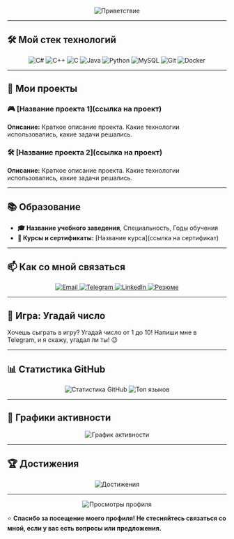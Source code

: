 <p align="center">
  <img src="https://readme-typing-svg.demolab.com?font=Fira+Code&pause=1000&color=00FF00&width=435&lines=Привет!+Меня+зовут+[Ваше+Имя];Я+разработчик+со+знанием+C%23%2C+C%2B%2B%2C+Java%2C+Python;Добро+пожаловать+в+мой+GitHub+профиль!" alt="Приветствие" />
</p>

---

## 🛠️ **Мой стек технологий**

<div align="center">
  <img src="https://img.shields.io/badge/C%23-239120?style=for-the-badge&logo=c-sharp&logoColor=white" alt="C#" />
  <img src="https://img.shields.io/badge/C%2B%2B-00599C?style=for-the-badge&logo=c%2B%2B&logoColor=white" alt="C++" />
  <img src="https://img.shields.io/badge/C-00599C?style=for-the-badge&logo=c&logoColor=white" alt="C" />
  <img src="https://img.shields.io/badge/Java-ED8B00?style=for-the-badge&logo=openjdk&logoColor=white" alt="Java" />
  <img src="https://img.shields.io/badge/Python-3776AB?style=for-the-badge&logo=python&logoColor=white" alt="Python" />
  <img src="https://img.shields.io/badge/MySQL-4479A1?style=for-the-badge&logo=mysql&logoColor=white" alt="MySQL" />
  <img src="https://img.shields.io/badge/Git-F05032?style=for-the-badge&logo=git&logoColor=white" alt="Git" />
  <img src="https://img.shields.io/badge/Docker-2496ED?style=for-the-badge&logo=docker&logoColor=white" alt="Docker" />
</div>

---

## 🚀 **Мои проекты**

### 🎮 [Название проекта 1](ссылка на проект)
**Описание:** Краткое описание проекта. Какие технологии использовались, какие задачи решались.

### 🛠️ [Название проекта 2](ссылка на проект)
**Описание:** Краткое описание проекта. Какие технологии использовались, какие задачи решались.

---

## 📚 **Образование**

- **🎓 Название учебного заведения**, Специальность, Годы обучения
- **📜 Курсы и сертификаты:** [Название курса](ссылка на сертификат)

---

## 📫 **Как со мной связаться**

<div align="center">
  <a href="mailto:[ваш email]">
    <img src="https://img.shields.io/badge/Gmail-D14836?style=for-the-badge&logo=gmail&logoColor=white" alt="Email" />
  </a>
  <a href="https://t.me/[ваш Telegram]">
    <img src="https://img.shields.io/badge/Telegram-2CA5E0?style=for-the-badge&logo=telegram&logoColor=white" alt="Telegram" />
  </a>
  <a href="[ссылка на LinkedIn]">
    <img src="https://img.shields.io/badge/LinkedIn-0077B5?style=for-the-badge&logo=linkedin&logoColor=white" alt="LinkedIn" />
  </a>
  <a href="[ссылка на резюме]">
    <img src="https://img.shields.io/badge/Резюме-4285F4?style=for-the-badge&logo=google-drive&logoColor=white" alt="Резюме" />
  </a>
</div>

---

## 🎲 **Игра: Угадай число**

Хочешь сыграть в игру? Угадай число от 1 до 10! Напиши мне в Telegram, и я скажу, угадал ли ты! 😉

---

## 📊 **Статистика GitHub**

<div align="center">
  <img src="https://github-readme-stats.vercel.app/api?username=ваш_username&show_icons=true&theme=radical" alt="Статистика GitHub" />
  <img src="https://github-readme-stats.vercel.app/api/top-langs/?username=ваш_username&layout=compact&theme=radical" alt="Топ языков" />
</div>

---

## 🎨 **Графики активности**

<div align="center">
  <img src="https://github-readme-activity-graph.vercel.app/graph?username=ваш_username&theme=react-dark&hide_border=true&area=true" alt="График активности" />
</div>

---

## 🏆 **Достижения**

<div align="center">
  <img src="https://github-profile-trophy.vercel.app/?username=ваш_username&theme=onedark&no-frame=true&row=1&column=7" alt="Достижения" />
</div>

---

<p align="center">
  <img src="https://komarev.com/ghpvc/?username=ваш_username&label=Просмотры+профиля&color=blueviolet&style=flat" alt="Просмотры профиля" />
</p>

⭐️ **Спасибо за посещение моего профиля! Не стесняйтесь связаться со мной, если у вас есть вопросы или предложения.**
